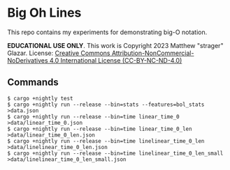 # Big Oh Lines

This repo contains my experiments for demonstrating big-O notation.

**EDUCATIONAL USE ONLY**. This work is Copyright 2023 Matthew "strager" Glazar.
License: [Creative Commons Attribution-NonCommercial-NoDerivatives 4.0
International License (CC-BY-NC-ND-4.0)](LICENSE)

## Commands

    $ cargo +nightly test
    $ cargo +nightly run --release --bin=stats --features=bol_stats >data.json
    $ cargo +nightly run --release --bin=time linear_time_0 >data/linear_time_0.json
    $ cargo +nightly run --release --bin=time linear_time_0_len >data/linear_time_0_len.json
    $ cargo +nightly run --release --bin=time linelinear_time_0_len >data/linelinear_time_0_len.json
    $ cargo +nightly run --release --bin=time linelinear_time_0_len_small >data/linelinear_time_0_len_small.json
